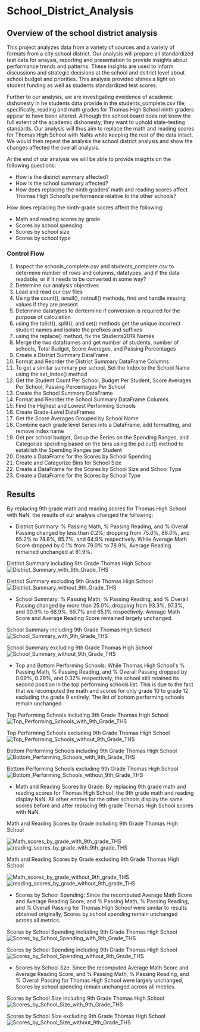 # School_District_Analysis
## Overview of the school district analysis
This project analyzes data from a variety of sources and a variety of formats from a city school district. Our analysis will prepare all standardized test data for anaysis, reporting and presentation to provide insights about performance trends and patterns. These insights are used to inform discussions and strategic decisions at the school and dsitrict level about school budget and priorities. This analysis provided shines a light on student funding as well as students standardized test scores.

Further to our analysis, we are investigating eveidence of academic dishonesty in he students data provide in the students_complete.csv file; specifically, reading and math grades for Thomas High School ninth graders appear to have been altered. Although the school board does not know the full extent of the academic dishonesty, they want to uphold state-testing standards.  Our analysis will thus aim to replace the math and reading scores for Thomas High School with NaNs while keeping the rest of the data intact. We would then repeat the analysis the school district analysis and show the changes affected the overall analysis.

At the end of our analysis we will be able to provide insights on the following questions:
  - How is the district summary affected?
  - How is the school summary affected?
  - How does replacing the ninth graders’ math and reading scores affect Thomas High School’s performance relative to the other schools?

How does replacing the ninth-grade scores affect the following:
  - Math and reading scores by grade
  - Scores by school spending
  - Scores by school size
  - Scores by school type
### Control Flow
1. Inspect the schools_complete.csv and students_complete.csv to determine number of rows and columns, datatypes, and if the data readable, or if it needs to be converted in some way?
2. Determine our analysis objectives
3. Load and read our csv files
4. Using the count(), isnull(), notnull() methods, find and handle missing values if they are present
5. Determine datatypes to dertermine if conversion is required for the purpose of calculation
6. using the tolist(), split(), and set() methods get the unique incorrect student names and isolate the prefixes and suffixes
7. using the replace() method, fix the Students2019 Names
8. Merge the two dataframes and get number of students, number of schools, Total Budget, Score Averages, and Passing Percentages
9. Create a District Summary DataFrame
10. Format and Reorder the District Summary DataFrame Columns
11. To get a similar summary per school, Set the Index to the School Name using the set_index() method
12. Get the Student Count Per School, Budget Per Student, Score Averages Per School, Passing Percentages Per School
13. Create the School Summary DataFrame
14. Format and Reorder the School Summary DataFrame Columns
15. Find the Highest and Lowest Performing Schools
16. Create Grade-Level DataFrames
17. Get the Score Averages Grouped by School Name
18. Combine each grade level Series into a DataFrame, add formatting, and remove index name
19. Get per school budget, Group the Series on the Spending Ranges, and Categorize spending based on the bins using the pd.cut() method to establish the Spending Ranges per Student
20. Create a DataFrame for the Scores by School Spending
21. Create and Categorize Bins for School Size
22. Create a DataFrame for the Scores by School Size and School Type
23. Create a DataFrame for the Scores by School Type

## Results

By replacing 9th grade math and reading scores for Thomas High School with NaN, the results of our analysis changed the following:
  - District Summary: % Passing Math, % Passing Reading, and % Overall Passing changed by less than 0.2%; dropping from 75.0%, 86.0%, and 65.2% to 74.8%, 85.7%, and 64.9% respectively. While Average Math Score dropped by 0.1% from 79.0% to 78.9%, Average Reading remained unchanged at 81.9%.

District Summary including 9th Grade Thomas High School
![District_Summary_with_9th_Grade_THS](https://user-images.githubusercontent.com/67847583/118376381-435b3880-b58d-11eb-97fb-79bd3447b21c.png)

District Summary excluding 9th Grade Thomas High School
![District_Summary_without_9th_Grade_THS](https://user-images.githubusercontent.com/67847583/118376389-46eebf80-b58d-11eb-8bb7-534871077132.png)

  - School Summary: % Passing Math, % Passing Reading, and % Overall Passing changed by more than 25.0%; dropping from 93.3%, 97.3%, and 90.9% to 66.9%, 69.7% and 65.1% respectively. Average Math Score and Average Reading Score remained largely unchanged.

School Summary including 9th Grade Thomas High School
![School_Summary_with_9th_Grade_THS](https://user-images.githubusercontent.com/67847583/118376717-5838cb80-b58f-11eb-9186-75b75c3047f1.png)

School Summary excluding 9th Grade Thomas High School
![School_Summary_without_9th_Grade_THS](https://user-images.githubusercontent.com/67847583/118376719-5b33bc00-b58f-11eb-81ab-1408307a0b3f.png)

  - Top and Bottom Performing Schools: While Thomas High School's % Passing Math, % Passing Reading, and % Overall Passing dropped by 0.09%, 0.29%, and 0.32% respectively, the school still retained its second position in the top performing schools list. This is due to the fact that we recomputed the math and scores for only grade 10 to grade 12 excluding the grade 9 entirely. The list of bottom performing schools remain unchanged.

Top Performing Schools including 9th Grade Thomas High School
![Top_Performing_Schools_with_9th_Grade_THS](https://user-images.githubusercontent.com/67847583/118379364-76a6c300-b59f-11eb-9365-53f748bf130c.png)

Top Performing Schools excluding 9th Grade Thomas High School
![Top_Performing_Schools_without_9th_Grade_THS](https://user-images.githubusercontent.com/67847583/118379368-7c9ca400-b59f-11eb-8cb7-8b5f0a3aed41.png)

Bottom Performing Schools including 9th Grade Thomas High School
![Bottom_Performing_Schools_with_9th_Grade_THS](https://user-images.githubusercontent.com/67847583/118379374-86bea280-b59f-11eb-98ba-dd3ccb955749.png)

Bottom Performing Schools excluding 9th Grade Thomas High School
![Bottom_Performing_Schools_without_9th_Grade_THS](https://user-images.githubusercontent.com/67847583/118379379-8d4d1a00-b59f-11eb-9941-8e923ade8fdf.png)

  - Math and Reading Scores by Grade: By replacing 9th grade math and reading scores for Thomas High School, the 9th grade math and reading display NaN. All other entries for the other schools display the same scores before and after replacing 9th grade Thomas High School scores with NaN.

Math and Reading Scores by Grade including 9th Grade Thomas High School

![Math_scores_by_grade_with_9th_grade_THS](https://user-images.githubusercontent.com/67847583/118379610-321c2700-b5a1-11eb-881b-525a88604d2d.png)
![reading_scores_by_grade_with_9th_grade_THS](https://user-images.githubusercontent.com/67847583/118379616-39dbcb80-b5a1-11eb-99da-85b4c58a8669.png)

Math and Reading Scores by Grade excluding 9th Grade Thomas High School

![Math_scores_by_grade_without_9th_grade_THS](https://user-images.githubusercontent.com/67847583/118379639-5972f400-b5a1-11eb-9f22-09782623703a.png)
![reading_scores_by_grade_without_9th_grade_THS](https://user-images.githubusercontent.com/67847583/118379642-5bd54e00-b5a1-11eb-85c6-0ba841018946.png)

  - Scores by School Spending: Since the recomputed Average Math Score and Average Reading Score, and % Passing Math, % Passing Reading, and % Overall Passing for Thomas High School were similar to results obtained originally, Scores by school spending remain unchanged across all metrics.

Scores by School Spending including 9th Grade Thomas High School
![Scores_by_School_Spending_with_9th_Grade_THS](https://user-images.githubusercontent.com/67847583/118381160-a957b800-b5ad-11eb-8336-e8f36fc537d9.png)

Scores by School Spending including 9th Grade Thomas High School
![Scores_by_School_Spending_without_9th_Grade_THS](https://user-images.githubusercontent.com/67847583/118381161-afe62f80-b5ad-11eb-938e-044792d6d63e.png)

- Scores by School Sze: Since the recomputed Average Math Score and Average Reading Score, and % Passing Math, % Passing Reading, and % Overall Passing for Thomas High School were largely unchanged, Scores by school spending remain unchanged across all metrics.

Scores by School Size including 9th Grade Thomas High School
![Scores_by_School_Size_with_9th_Grade_THS](https://user-images.githubusercontent.com/67847583/118381405-33a11b80-b5b0-11eb-881a-d51b43abc08b.png)

Scores by School Size excluding 9th Grade Thomas High School
![Scores_by_School_Size_without_9th_Grade_THS](https://user-images.githubusercontent.com/67847583/118381409-37cd3900-b5b0-11eb-8dd0-3667c15b16b4.png)

